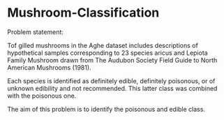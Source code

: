 # Mushroom-Classification

Problem statement:

Tof gilled mushrooms in the Aghe dataset includes descriptions of hypothetical samples corresponding to 23 species aricus and Lepiota Family Mushroom drawn from The Audubon Society Field Guide to North American Mushrooms (1981). 

Each species is identified as definitely edible, definitely poisonous, or of unknown edibility and not recommended. This latter class was combined with the poisonous one. 

The aim of this problem is to identify the poisonous and edible class.
